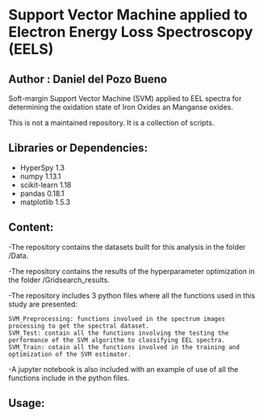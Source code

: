 # Support Vector Machine applied to Electron Energy Loss Spectroscopy (EELS)

## Author : Daniel del Pozo Bueno

Soft-margin Support Vector Machine (SVM) applied to EEL spectra for determining the oxidation state of Iron Oxides an Manganse oxides. 

This is not a maintained repository. It is a collection of scripts.

## Libraries or Dependencies: 

- HyperSpy 1.3
- numpy 1.13.1
- scikit-learn 1.18
- pandas 0.18.1
- matplotlib 1.5.3

## Content: 

-The repository contains the datasets built for this analysis in the folder /Data.

-The repository contains the results of the hyperparameter optimization in the folder /Gridsearch_results.

-The repository includes 3 python files where all the functions used in this study are presented:

	SVM_Preprocessing: functions involved in the spectrum images processing to get the spectral dataset. 
	SVM_Test: contain all the functions involving the testing the performance of the SVM algorithm to classifying EEL spectra. 
	SVM_Train: cotain all the functions involved in the training and optimization of the SVM estimator. 
	
-A jupyter notebook is also included with an example of use of all the functions include in the python files. 

## Usage: 

